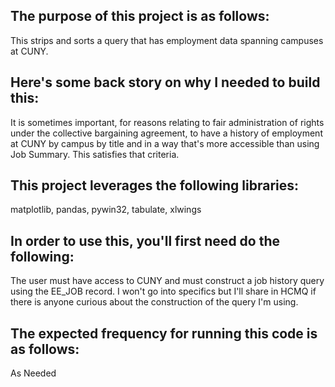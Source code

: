 ## The purpose of this project is as follows:
This strips and sorts a query that has employment data spanning campuses at CUNY.
## Here's some back story on why I needed to build this:
It is sometimes important, for reasons relating to fair administration of rights under the collective bargaining agreement, to have a history of employment at CUNY by campus by title and in a way that's more accessible than using Job Summary. This satisfies that criteria.
## This project leverages the following libraries:
matplotlib, pandas, pywin32, tabulate, xlwings
## In order to use this, you'll first need do the following:
The user must have access to CUNY and must construct a job history query using the EE_JOB record. I won't go into specifics but I'll share in HCMQ if there is anyone curious about the construction of the query I'm using.
## The expected frequency for running this code is as follows:
As Needed